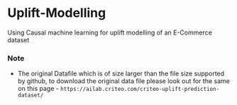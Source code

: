 # Uplift-Modelling
Using Causal machine learning for uplift modelling of an E-Commerce dataset


### Note
- The original Datafile which is of size larger than the file size supported by github, to download the original
data file please look out for the same on this page - `https://ailab.criteo.com/criteo-uplift-prediction-dataset/`
